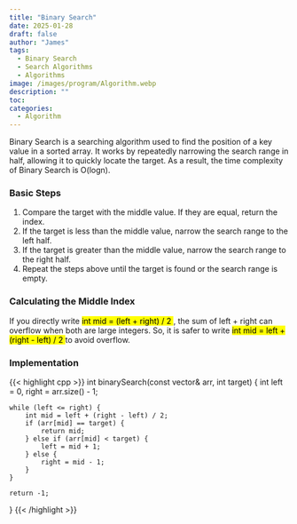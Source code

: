 ```yaml
---
title: "Binary Search"
date: 2025-01-28
draft: false
author: "James"
tags:
  - Binary Search
  - Search Algorithms
  - Algorithms
image: /images/program/Algorithm.webp
description: ""
toc: 
categories:
  - Algorithm
---
```


Binary Search is a searching algorithm used to find the position of a key value in a sorted array. It works by repeatedly narrowing the search range in half, allowing it to quickly locate the target. As a result, the time complexity of Binary Search is O(logn).

### **Basic Steps**

1. Compare the target with the middle value. If they are equal, return the index.
2. If the target is less than the middle value, narrow the search range to the left half.
3. If the target is greater than the middle value, narrow the search range to the right half.
4. Repeat the steps above until the target is found or the search range is empty.

### **Calculating the Middle Index**

If you directly write <mark> int mid = (left + right) / 2 </mark>, the sum of left + right can overflow when both are large integers. So, it is safer to write <mark> int mid = left + (right - left) / 2 </mark>to avoid overflow.

### **Implementation**

{{< highlight cpp >}}
int binarySearch(const vector<int>& arr, int target) {
    int left = 0, right = arr.size() - 1;

    while (left <= right) {
        int mid = left + (right - left) / 2;
        if (arr[mid] == target) {
            return mid;
        } else if (arr[mid] < target) {
            left = mid + 1;
        } else {
            right = mid - 1;
        }
    }

    return -1;
}
{{< /highlight >}}

